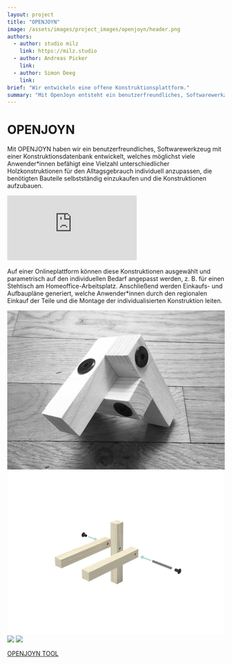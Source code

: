 ```yaml
---
layout: project
title: "OPENJOYN"
image: /assets/images/project_images/openjoyn/header.png
authors:
  - author: studio milz 
    link: https://milz.studio
  - author: Andreas Picker
    link: 
  - author: Simon Deeg
    link: 
brief: "Wir entwickeln eine offene Konstruktionsplattform."
summary: "Mit OpenJoyn entsteht ein benutzerfreundliches, Softwarewerkzeug mit einer Konstruktionsdatenbank, welches möglichst viele Anwender*innen befähigt eine Vielzahl unterschiedlicher Holzkonstruktionen für den Alltagsgebrauch individuell anzupassen, die benötigten Bauteile selbstständig einzukaufen und die Konstruktionen aufzubauen."
---
```


# OPENJOYN

Mit OPENJOYN haben wir ein benutzerfreundliches, Softwarewerkzeug mit einer Konstruktionsdatenbank entwickelt, welches möglichst viele Anwender\*innen befähigt eine Vielzahl unterschiedlicher Holzkonstruktionen für den Alltagsgebrauch individuell anzupassen, die benötigten Bauteile selbstständig einzukaufen und die Konstruktionen aufzubauen.  

<div class="iframe-container">
    <iframe src="https://www.youtube-nocookie.com/embed/VBnxxCU5FCc" frameborder="0" allow="accelerometer; autoplay; encrypted-media; gyroscope; picture-in-picture" allowfullscreen></iframe>
</div>

Auf einer Onlineplattform können diese Konstruktionen ausgewählt und parametrisch auf den individuellen Bedarf angepasst werden, z. B. für einen Stehtisch am Homeoffice-Arbeitsplatz. Anschließend werden Einkaufs- und Aufbaupläne generiert, welche Anwender\*innen durch den regionalen Einkauf der Teile und die Montage der individualisierten Konstruktion leiten.  

![](/assets/images/project_images/openjoyn/OPENJYON_Bild_Website_PrototypeFund_Knoten.jpg)
![](/assets/images/project_images/openjoyn/joint360.png)
![](/assets/images/project_images/openjoyn/OPENJYON_Bild_Website_PrototypeFund_Couchtisch.jpg)
![](/assets/images/project_images/openjoyn/OPENJYON_Bild_Aufbau.jpg)
  
[OPENJOYN TOOL](https://openjoyn.milz.studio)




